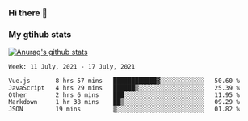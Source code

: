 ### Hi there 👋

### My gtihub stats

[![Anurag's github stats](https://github-readme-stats.vercel.app/api?username=gaozhidong)](https://github.com/gaozhidong/github-readme-stats)

<!--START_SECTION:waka-->
```text
Week: 11 July, 2021 - 17 July, 2021

Vue.js       8 hrs 57 mins   ████████████▓░░░░░░░░░░░░   50.60 % 
JavaScript   4 hrs 29 mins   ██████▒░░░░░░░░░░░░░░░░░░   25.39 % 
Other        2 hrs 6 mins    ███░░░░░░░░░░░░░░░░░░░░░░   11.95 % 
Markdown     1 hr 38 mins    ██▒░░░░░░░░░░░░░░░░░░░░░░   09.29 % 
JSON         19 mins         ▒░░░░░░░░░░░░░░░░░░░░░░░░   01.82 % 
```
<!--END_SECTION:waka-->